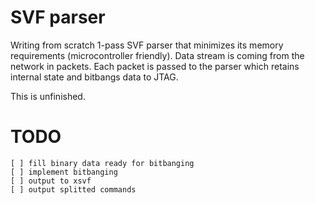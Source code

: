 # SVF parser

Writing from scratch 1-pass SVF parser that minimizes its memory
requirements (microcontroller friendly). Data stream is coming
from the network in packets. Each packet is passed to the parser
which retains internal state and bitbangs data to JTAG.

This is unfinished.

# TODO

    [ ] fill binary data ready for bitbanging
    [ ] implement bitbanging
    [ ] output to xsvf
    [ ] output splitted commands
